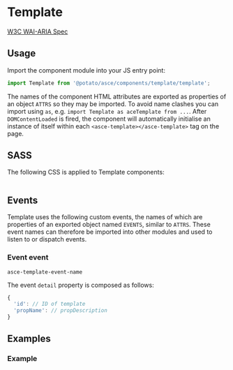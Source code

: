 <!-- TODO: Replace 'Template' with actual value -->
# Template

<!-- DESCRIBE COMPONENT AND ITS FUNCTIONALITY HERE -->

<!-- TODO: Replace '<w3c-component-name>' with actual value -->
[W3C WAI-ARIA Spec](https://www.w3.org/TR/wai-aria-practices-1.1/#<w3c-component-name>)


## Usage
<!-- TODO: Replace 'Template', 'TEMPLATE' and 'template' with actual values int this section -->

Import the component module into your JS entry point:
```js
import Template from '@potato/asce/components/template/template';
```

<!-- TODO: If no ATTRS are exported then remove first paragraph -->
The names of the component HTML attributes are exported as properties of an object `ATTRS` so they may be imported. To avoid name clashes you can import using `as`, e.g. `import Template as aceTemplate from ...`. After `DOMContentLoaded` is fired, the component will automatically initialise an instance of itself within each `<asce-template></asce-template>` tag on the page.

<!-- ADD ANY OTHER USAGE INSTRUCTIONS HERE -->



## SASS
<!-- TODO: Replace 'Template' with actual value -->
The following CSS is applied to Template components:

```scss
```


## Events

<!-- TODO: Replace 'Template' with actual value -->
Template uses the following custom events, the names of which are properties of an exported object named `EVENTS`, similar to `ATTRS`. These event names can therefore be imported into other modules and used to listen to or dispatch events.


<!-- TODO: Replace 'Event' with a descriptive name -->
### Event event

<!-- TODO: Replace 'template-event-name' with actual value -->
`asce-template-event-name`

<!-- DESCRIBE EVENT HERE -->


The event `detail` property is composed as follows:
<!-- TODO: Replace 'propName' and 'propDescription' with appropriate values. Repeat for all properties and nested properties -->
```js
{
  'id': // ID of template
  'propName': // propDescription
}
```

## Examples

<!-- TODO: Replace 'Example' with more descriptive name -->
### Example

<!-- DESCRIBE WHAT THE EXAMPLE SHOWS AND WHY IT SHOULD BE USED THAT WAY HERE -->

```html
```
